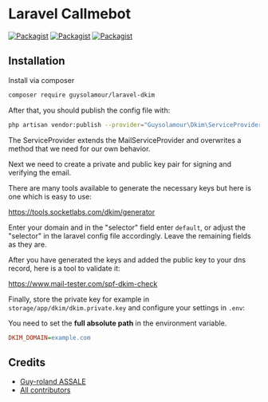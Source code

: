 # Laravel Callmebot

[![Packagist](https://img.shields.io/packagist/v/guysolamour/laravel-dkim.svg)](https://packagist.org/packages/guysolamour/laravel-dkim)
[![Packagist](https://poser.pugx.org/guysolamour/laravel-dkim/d/total.svg)](https://packagist.org/packages/guysolamour/laravel-dkim)
[![Packagist](https://img.shields.io/packagist/l/guysolamour/laravel-dkim.svg)](https://packagist.org/packages/guysolamour/laravel-dkim)


## Installation

Install via composer
```bash
composer require guysolamour/laravel-dkim
```


After that, you should publish the config file with:

```bash
php artisan vendor:publish --provider="Guysolamour\Dkim\ServiceProvider"
```

The ServiceProvider extends the MailServiceProvider and overwrites a method that we need for our own behavior.

Next we need to create a private and public key pair for signing and verifying the email.

There are many tools available to generate the necessary keys but here is one which is easy to use:

https://tools.socketlabs.com/dkim/generator

Enter your domain and in the "selector" field enter `default`, or adjust the "selector" in the laravel config file accordingly. Leave the remaining fields as they are.

After you have generated the keys and added the public key to your dns record, here is a tool to validate it:

https://www.mail-tester.com/spf-dkim-check

Finally, store the private key for example in `storage/app/dkim/dkim.private.key` and configure your settings in `.env`:

You need to set the **full absolute path** in the environment variable.

```ini
DKIM_DOMAIN=example.com
```

## Credits

- [Guy-roland ASSALE](https://github.com/guysolamour/laravel-dkim)
- [All contributors](https://github.com/guysolamour/laravel-dkim/graphs/contributors)
